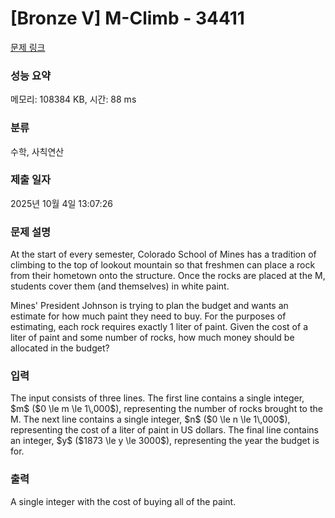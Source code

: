 # [Bronze V] M-Climb - 34411 

[문제 링크](https://www.acmicpc.net/problem/34411) 

### 성능 요약

메모리: 108384 KB, 시간: 88 ms

### 분류

수학, 사칙연산

### 제출 일자

2025년 10월 4일 13:07:26

### 문제 설명

<p>At the start of every semester, Colorado School of Mines has a tradition of climbing to the top of lookout mountain so that freshmen can place a rock from their hometown onto the structure. Once the rocks are placed at the M, students cover them (and themselves) in white paint.</p>

<p>Mines' President Johnson is trying to plan the budget and wants an estimate for how much paint they need to buy. For the purposes of estimating, each rock requires exactly 1 liter of paint. Given the cost of a liter of paint and some number of rocks, how much money should be allocated in the budget?</p>

### 입력 

 <p>The input consists of three lines. The first line contains a single integer, $m$ ($0 \le m \le 1\,000$), representing the number of rocks brought to the M. The next line contains a single integer, $n$ ($0 \le n \le 1\,000$), representing the cost of a liter of paint in US dollars. The final line contains an integer, $y$ ($1873 \le y \le 3000$), representing the year the budget is for.</p>

### 출력 

 <p>A single integer with the cost of buying all of the paint.</p>

